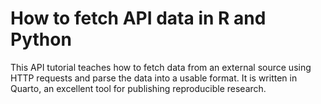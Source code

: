 # How to fetch API data in R and Python

This API tutorial teaches how to fetch data from an external source using HTTP requests and parse the data into a usable format. It is written in Quarto, an excellent tool for publishing reproducible research.
